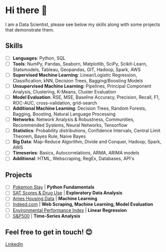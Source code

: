 # Hi there 👋

I am a Data Scientist, please see below my skills along with some projects that demonstrate them.

## Skills

- [ ] **Languages**: Python, SQL
- [ ] **Tools**: NumPy, Pandas, Seaborn, Matplotlib, SciPy, Scikit-Learn, Statsmodels, Tableau, Geopandas, GIT, Hadoop, Spark, AWS 
- [ ] **Supervised Machine Learning**: Linear/Logistic Regression, Classification, kNN, Decision Trees, Bagging/Boosting Models
- [ ] **Unsupervised Machine Learning**: Pipelines, Principal Component Analysis, Clustering, K-Means, Cluster Evaluation
- [ ] **Model Evaluation**: RSE, MSE, Baseline Accuracy, Precision, Recall, F1, ROC-AUC, cross-validation, grid-search
- [ ] **Additional Machine Learning**: Decision Trees, Random Forests, Bagging, Boosting, Natural Language Processing
- [ ] **Networks**: Network Analysis & Robustness, Communities, Recommended Systems, Neural Networks, Tensorflow
- [ ] **Statistics**: Probability distributions, Confidence Intervals, Central Limit Theorem, Bayes Rule, Naive Bayes
- [ ] **Big Data**: Map-Reduce Algorithm, Divide and Conquer, Hadoop, Spark, AWS
- [ ] **Timeseries**: Basics, Autocorrelations, ARMA, ARIMA models
- [ ] **Additional**: HTML, Webscraping, RegEx, Databases, API's

## Projects

- [ ] [Pokemon Stay](https://github.com/Marc-Lodge/Pokemon_Stay) | **Python Fundamentals** 
- [ ] [SAT Scores & Drug Use](https://github.com/Marc-Lodge/SAT_Scores) | **Exploratory Data Analysis** 
- [ ] [Ames Housing Data](https://github.com/Marc-Lodge/Ames) | **Machine Learning** 
- [ ] [Indeed.com](https://github.com/Marc-Lodge/Indeed) | **Web Scraping, Machine Learning, Model Evaluation**
- [ ] [Environmental Performance Index](https://github.com/Marc-Lodge/Environmental_Performance_Index) | **Linear Regression** 
- [ ] [S&P500](https://github.com/Marc-Lodge/SPY) | **Time-Series Analysis** 

## Feel free to get in touch! 😊 ##
[LinkedIn](https://www.linkedin.com/in/marc-lodge)

<!--

**Lodgimus/Lodgimus** is a ✨ _special_ ✨ repository because its `README.md` (this file) appears on your GitHub profile.

Here are some ideas to get you started:

- 🔭 I’m currently working on ...
- 🌱 I’m currently learning ...
- 👯 I’m looking to collaborate on ...
- 🤔 I’m looking for help with ...
- 💬 Ask me about ...
- 📫 How to reach me: ...
- 😄 Pronouns: ...
- ⚡ Fun fact: ...

-->
